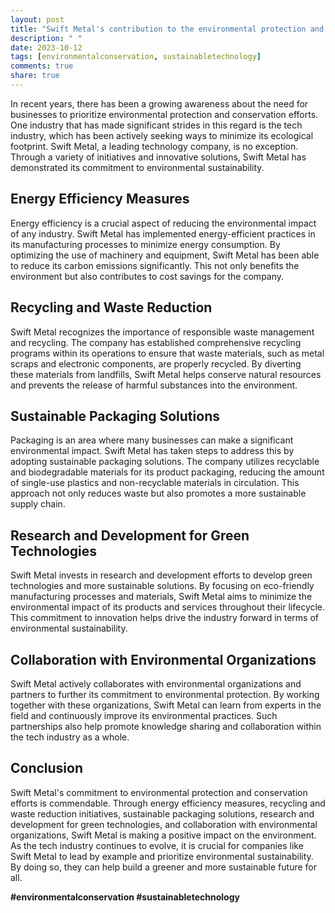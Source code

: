 ```yaml
---
layout: post
title: "Swift Metal's contribution to the environmental protection and conservation efforts"
description: " "
date: 2023-10-12
tags: [environmentalconservation, sustainabletechnology]
comments: true
share: true
---
```


In recent years, there has been a growing awareness about the need for businesses to prioritize environmental protection and conservation efforts. One industry that has made significant strides in this regard is the tech industry, which has been actively seeking ways to minimize its ecological footprint. Swift Metal, a leading technology company, is no exception. Through a variety of initiatives and innovative solutions, Swift Metal has demonstrated its commitment to environmental sustainability. 

## Energy Efficiency Measures

Energy efficiency is a crucial aspect of reducing the environmental impact of any industry. Swift Metal has implemented energy-efficient practices in its manufacturing processes to minimize energy consumption. By optimizing the use of machinery and equipment, Swift Metal has been able to reduce its carbon emissions significantly. This not only benefits the environment but also contributes to cost savings for the company.

## Recycling and Waste Reduction

Swift Metal recognizes the importance of responsible waste management and recycling. The company has established comprehensive recycling programs within its operations to ensure that waste materials, such as metal scraps and electronic components, are properly recycled. By diverting these materials from landfills, Swift Metal helps conserve natural resources and prevents the release of harmful substances into the environment.

## Sustainable Packaging Solutions

Packaging is an area where many businesses can make a significant environmental impact. Swift Metal has taken steps to address this by adopting sustainable packaging solutions. The company utilizes recyclable and biodegradable materials for its product packaging, reducing the amount of single-use plastics and non-recyclable materials in circulation. This approach not only reduces waste but also promotes a more sustainable supply chain.

## Research and Development for Green Technologies

Swift Metal invests in research and development efforts to develop green technologies and more sustainable solutions. By focusing on eco-friendly manufacturing processes and materials, Swift Metal aims to minimize the environmental impact of its products and services throughout their lifecycle. This commitment to innovation helps drive the industry forward in terms of environmental sustainability.

## Collaboration with Environmental Organizations

Swift Metal actively collaborates with environmental organizations and partners to further its commitment to environmental protection. By working together with these organizations, Swift Metal can learn from experts in the field and continuously improve its environmental practices. Such partnerships also help promote knowledge sharing and collaboration within the tech industry as a whole.

## Conclusion

Swift Metal's commitment to environmental protection and conservation efforts is commendable. Through energy efficiency measures, recycling and waste reduction initiatives, sustainable packaging solutions, research and development for green technologies, and collaboration with environmental organizations, Swift Metal is making a positive impact on the environment. As the tech industry continues to evolve, it is crucial for companies like Swift Metal to lead by example and prioritize environmental sustainability. By doing so, they can help build a greener and more sustainable future for all.

**#environmentalconservation #sustainabletechnology**